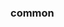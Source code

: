 <!-- Space: Projects -->
<!-- Parent: ActionDockerTemplate -->
<!-- Title: Examples ActionDockerTemplate -->

<!-- Label: Examples -->
<!-- Include: ./../disclaimer.md -->
<!-- Include: ac:toc -->

### common
